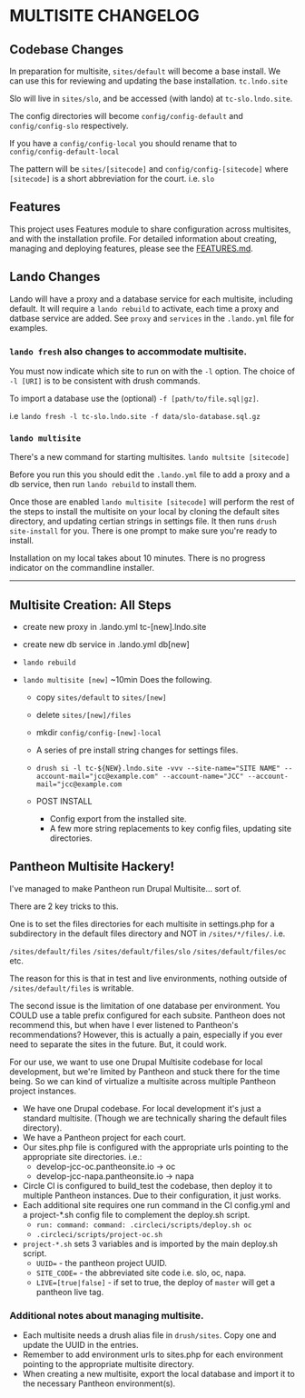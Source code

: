 # MULTISITE CHANGELOG

## Codebase Changes

In preparation for multisite, `sites/default` will become a base install. We can use this for reviewing and updating the base installation. `tc.lndo.site`

Slo will live in `sites/slo`, and be accessed (with lando) at `tc-slo.lndo.site`.

The config directories will become `config/config-default` and `config/config-slo` respectively.

If you have a `config/config-local` you should rename that to `config/config-default-local`

The pattern will be `sites/[sitecode]` and `config/config-[sitecode]` where `[sitecode]` is a short abbreviation for the court. i.e. `slo`


## Features

This project uses Features module to share configuration across multisites, and with the installation profile. For detailed information about creating, managing and deploying features, please see the [FEATURES.md](FEATURES.md).


## Lando Changes

Lando will have a proxy and a database service for each multisite, including default. It will require a `lando rebuild` to activate, each time a proxy and datbase service are added.  See `proxy` and `services` in the `.lando.yml` file for examples.

### `lando fresh` also changes to accommodate multisite.

You must now indicate which site to run on with the `-l` option. The choice of `-l [URI]` is to be consistent with drush commands.

To import a database use the (optional) `-f [path/to/file.sql|gz]`.

i.e `lando fresh -l tc-slo.lndo.site -f data/slo-database.sql.gz`

### `lando multisite`

There's a new command for starting multisites. `lando multsite [sitecode]`

Before you run this you should edit the `.lando.yml` file to add a proxy and a db service, then run `lando rebuild` to install them.

Once those are enabled `lando multisite [sitecode]` will perform the rest of the steps to install the multisite on your local by cloning the default sites directory, and updating certian strings in settings file. It then runs `drush site-install` for you. There is one prompt to make sure you're ready to install.

Installation on my local takes about 10 minutes. There is no progress indicator on the commandline installer.

----

## Multisite Creation: All Steps

 - create new proxy in .lando.yml tc-[new].lndo.site
 - create new db service in .lando.yml db[new]
 - `lando rebuild`

 - `lando multisite [new]`  ~10min Does the following.
   - copy `sites/default` to `sites/[new]`
   - delete `sites/[new]/files`
   - mkdir `config/config-[new]-local`
   - A series of pre install string changes for settings files.
   - `drush si -l tc-${NEW}.lndo.site -vvv --site-name="SITE NAME" --account-mail="jcc@example.com" --account-name="JCC" --account-mail="jcc@example.com`

   - POST INSTALL
     - Config export from the installed site.
     - A few more string replacements to key config files, updating site directories.

## Pantheon Multisite Hackery!

I've managed to make Pantheon run Drupal Multisite... sort of.

There are 2 key tricks to this.

One is to set the files directories for each multisite in settings.php for a subdirectory in the default files directory and NOT in `/sites/*/files/`.  i.e.

`/sites/default/files`
`/sites/default/files/slo`
`/sites/default/files/oc`
etc.

The reason for this is that in test and live environments, nothing outside of `/sites/default/files` is writable.

The second issue is the limitation of one database per environment. You COULD use a table prefix configured for each subsite. Pantheon does not recommend this, but when have I ever listened to Pantheon's recommendations? However, this is actually a pain, especially if you ever need to separate the sites in the future. But, it could work.

For our use, we want to use one Drupal Multisite codebase for local development, but we're limited by Pantheon and stuck there for the time being. So we can kind of virtualize a multisite across multiple Pantheon project instances.

 - We have one Drupal codebase. For local development it's just a standard multisite. (Though we are technically sharing the default files directory).
 - We have a Pantheon project for each court.
 - Our sites.php file is configured with the appropriate urls pointing to the appropriate site directories. i.e.:
   - develop-jcc-oc.pantheonsite.io -> oc
   - develop-jcc-napa.pantheonsite.io -> napa
 - Circle CI is configured to build_test the codebase, then deploy it to multiple Pantheon instances. Due to their configuration, it just works.
 - Each additional site requires one run command in the CI config.yml and a project-*.sh config file to complement the deploy.sh script.
   - `run: command: command: .circleci/scripts/deploy.sh oc`
   - `.circleci/scripts/project-oc.sh`
 - `project-*.sh` sets 3 variables and is imported by the main deploy.sh script.
   - `UUID=` - the pantheon project UUID.
   - `SITE_CODE=` - the abbreviated site code i.e. slo, oc, napa.
   - `LIVE=[true|false]` - if set to true, the deploy of `master` will get a pantheon live tag.

### Additional notes about managing multisite.

 - Each multisite needs a drush alias file in `drush/sites`. Copy one and update the UUID in the entries.
 - Remember to add environment urls to sites.php for each environment pointing to the appropriate multisite directory.
 - When creating a new multisite, export the local database and import it to the necessary Pantheon environment(s).
